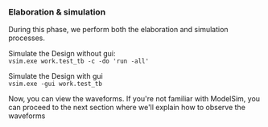 ### Elaboration & simulation  
During this phase, we perform both the elaboration and simulation processes.

Simulate the Design without gui:  
`vsim.exe work.test_tb -c -do 'run -all'`

Simulate the Design with gui    
`vsim.exe -gui work.test_tb` 


Now, you can view the waveforms. If you're not familiar with ModelSim, you can proceed to the next section where we'll explain how to observe the waveforms 